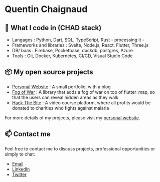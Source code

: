 # Quentin Chaignaud

## 🔧  What I code in (CHAD stack)
- Langages : Python, Dart, SQL, TypeScript, Rust - processing it -
- Frameworks and libraries : Svelte, Node.js, React, Flutter, Three.js
- DB/ baas : Firebase, Pocketbase, duckdb, postgres, Azure
- Tools : Git, Docker, Kubernetes, CI/CD, Visual Studio Code
  
## 📦 My open source projects
- [Personal Website](https://github.com/quentinchaignaud/quentinchaignaud.com) : A small portfolio, with a blog
- [Fog of War](https://github.com/quentinchaignaud/fog-of-war) : A library that adds a fog of war on top of flutter_map, so that the users can reveal hidden areas as they walk
- [Hack The Bite](https://github.com/quentinchaignaud/course-plateform) : A video course platform, where all profits would be donated to charities who fights against malaria

For more details of my projects, please visit my [personal website](https://www.quentinchaignaud.com/).

## 📫 Contact me
Feel free to contact me to discuss projects, professional opportunities or simply to chat:

- [Email](mailto:contact@quentinchaignaud.com?subject=[GitHub]%20Source%20Han%20Sans)
- [LinkedIn](https://www.linkedin.com/in/quentin-chaignaud/)
- [Twitter](https://twitter.com/quentin__js)
